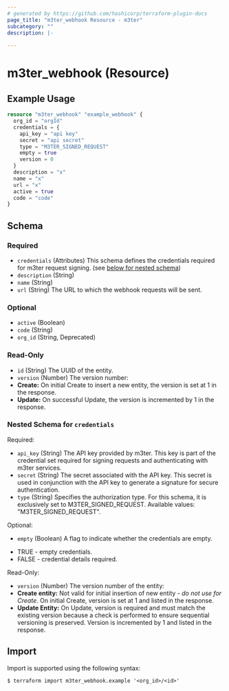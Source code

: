```yaml
---
# generated by https://github.com/hashicorp/terraform-plugin-docs
page_title: "m3ter_webhook Resource - m3ter"
subcategory: ""
description: |-
  
---
```


# m3ter_webhook (Resource)



## Example Usage

```terraform
resource "m3ter_webhook" "example_webhook" {
  org_id = "orgId"
  credentials = {
    api_key = "api key"
    secret = "api secret"
    type = "M3TER_SIGNED_REQUEST"
    empty = true
    version = 0
  }
  description = "x"
  name = "x"
  url = "x"
  active = true
  code = "code"
}
```

<!-- schema generated by tfplugindocs -->
## Schema

### Required

- `credentials` (Attributes) This schema defines the credentials required for m3ter request signing. (see [below for nested schema](#nestedatt--credentials))
- `description` (String)
- `name` (String)
- `url` (String) The URL to which the webhook requests will be sent.

### Optional

- `active` (Boolean)
- `code` (String)
- `org_id` (String, Deprecated)

### Read-Only

- `id` (String) The UUID of the entity.
- `version` (Number) The version number:
- **Create:** On initial Create to insert a new entity, the version is set at 1 in the response.
- **Update:** On successful Update, the version is incremented by 1 in the response.

<a id="nestedatt--credentials"></a>
### Nested Schema for `credentials`

Required:

- `api_key` (String) The API key provided by m3ter. This key is part of the credential set required for signing requests and authenticating with m3ter services.
- `secret` (String) The secret associated with the API key. This secret is used in conjunction with the API key to generate a signature for secure authentication.
- `type` (String) Specifies the authorization type. For this schema, it is exclusively set to M3TER_SIGNED_REQUEST.
Available values: "M3TER_SIGNED_REQUEST".

Optional:

- `empty` (Boolean) A flag to indicate whether the credentials are empty. 

* TRUE - empty credentials.
* FALSE - credential details required.

Read-Only:

- `version` (Number) The version number of the entity:
- **Create entity:** Not valid for initial insertion of new entity - *do not use for Create*. On initial Create, version is set at 1 and listed in the response.
- **Update Entity:**  On Update, version is required and must match the existing version because a check is performed to ensure sequential versioning is preserved. Version is incremented by 1 and listed in the response.

## Import

Import is supported using the following syntax:

```shell
$ terraform import m3ter_webhook.example '<org_id>/<id>'
```
